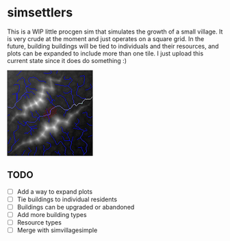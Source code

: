 # simsettlers

This is a WIP little procgen sim that simulates the growth of a small village. It is very crude at the moment and just operates on a square grid. In the future, building buildings will be tied to individuals and their resources, and plots can be expanded to include more than one tile. I just upload this current state since it does do something :)

![alt text](/simsettlers/images/test.png "a village around a river system")

## TODO

- [ ] Add a way to expand plots
- [ ] Tie buildings to individual residents
- [ ] Buildings can be upgraded or abandoned
- [ ] Add more building types
- [ ] Resource types
- [ ] Merge with simvillagesimple

